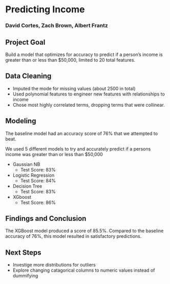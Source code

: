 # Predicting Income
### David Cortes, Zach Brown, Albert Frantz

## Project Goal

Build a model that optimizes for accuracy to predict if a person’s income is greater than or less than $50,000, limited to 20 total features.

## Data Cleaning

* Imputed the mode for missing values (about 2500 in total)
* Used polynomial features to engineer new features with relationships to income
* Chose most highly correlated terms, dropping terms that were collinear. 

## Modeling

The baseline model had an accuracy score of 76% that we attempted to beat.

We used 5 different models to try and accurately predict if a persons income was greater than or less than $50,000
- Gaussian NB
    - Test Score: 83%
- Logistic Regression
    - Test Score: 84%
- Decision Tree
    - Test Score: 83%
- XGboost
    - Test Score: 86%
## Findings and Conclusion

The XGBoost model produced a score of 85.5%. Compared to the baseline accuracy of 76%, this model resulted in satisfactory predictions.

## Next Steps

* Investige more distributions for outliers
* Explore changing catagorical columns to numeric values instead of dummifying 
